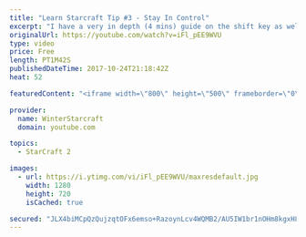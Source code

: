 ```yaml
---
title: "Learn Starcraft Tip #3 - Stay In Control"
excerpt: "I have a very in depth (4 mins) guide on the shift key as well here https://www.youtube.com/watch?v=7x9pHr544oY"
originalUrl: https://youtube.com/watch?v=iFl_pEE9WVU
type: video
price: Free
length: PT1M42S
publishedDateTime: 2017-10-24T21:18:42Z
heat: 52

featuredContent: "<iframe width=\"800\" height=\"500\" frameborder=\"0\" src=\"https://www.youtube.com/embed/iFl_pEE9WVU\" allow=\"accelerometer; autoplay; encrypted-media; gyroscope; picture-in-picture\" allowfullscreen></iframe>"

provider:
  name: WinterStarcraft
  domain: youtube.com

topics:
  - StarCraft 2

images:
  - url: https://i.ytimg.com/vi/iFl_pEE9WVU/maxresdefault.jpg
    width: 1280
    height: 720
    isCached: true

secured: "JLX4biMCpQzQujzqtOFx6emso+RazoynLcv4WQMB2/AU5IW1br1nOHm8kgxH8ElQtw3RtPHaeuUlyBLV7EDuQOY91YQ+zTbVCl2EmUjHoumPrIXqWHT5UT5o7V0HZJivT+434HhsqhvaaBriY/NHMzl629KjO94gibyjdo3FluiQElJlkaiZnnOdS83bQHYCThmdPeoT/j0S9yoI7MQZdVQjrZbJ8dzFeqqAtMfhXn5y6YK0moCW+VY1NH6ISSnVuRykgsWI+WNLrGW2HBDavO4DrTfUqK88E+Xs+oMq74Mw8kPbg1l4anwZT5eYzPq27z41diW2XyjNiSDVCtqSAr6FB0kOy3+nF9Zo3zW7TaTV+u6vTPFW7/lUwdYT9YWo+R83vKYSRrsDqVReLbTFXMpGgxjwgvF1mBPlvjx9lhs=;wNjukac1NFOkVUkidjrT8A=="
---
```



